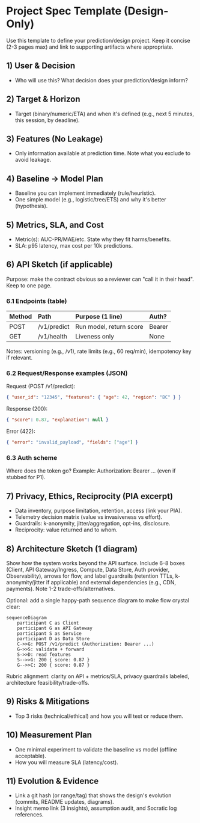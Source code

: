 # Project Spec Template (Design-Only)
Use this template to define your prediction/design project. Keep it concise (2-3 pages max) and link to supporting artifacts where appropriate.

## 1) User & Decision
*   Who will use this? What decision does your prediction/design inform?

## 2) Target & Horizon
*   Target (binary/numeric/ETA) and when it's defined (e.g., next 5 minutes, this session, by deadline).

## 3) Features (No Leakage)
*   Only information available at prediction time. Note what you exclude to avoid leakage.

## 4) Baseline → Model Plan
*   Baseline you can implement immediately (rule/heuristic).
*   One simple model (e.g., logistic/tree/ETS) and why it's better (hypothesis).

## 5) Metrics, SLA, and Cost
*   Metric(s): AUC-PR/MAE/etc. State why they fit harms/benefits.
*   SLA: p95 latency, max cost per 10k predictions.

## 6) API Sketch (if applicable)
Purpose: make the contract obvious so a reviewer can "call it in their head". Keep to one page.

### 6.1 Endpoints (table)

| Method | Path | Purpose (1 line) | Auth? |
| :--- | :--- | :--- | :--- |
| POST | /v1/predict | Run model, return score | Bearer |
| GET | /v1/health | Liveness only | None |

Notes: versioning (e.g., /v1), rate limits (e.g., 60 req/min), idempotency key if relevant.

### 6.2 Request/Response examples (JSON)
Request (POST /v1/predict):
```json
{ "user_id": "12345", "features": { "age": 42, "region": "BC" } }
```
Response (200):
```json
{ "score": 0.87, "explanation": null }
```
Error (422):
```json
{ "error": "invalid_payload", "fields": ["age"] }
```

### 6.3 Auth scheme
Where does the token go? Example: Authorization: Bearer ... (even if stubbed for P1).

## 7) Privacy, Ethics, Reciprocity (PIA excerpt)
*   Data inventory, purpose limitation, retention, access (link your PIA).
*   Telemetry decision matrix (value vs invasiveness vs effort).
*   Guardrails: k-anonymity, jitter/aggregation, opt-ins, disclosure.
*   Reciprocity: value returned and to whom.

## 8) Architecture Sketch (1 diagram)
Show how the system works beyond the API surface. Include 6-8 boxes (Client, API Gateway/Ingress, Compute, Data Store, Auth provider, Observability), arrows for flow, and label guardrails (retention TTLs, k-anonymity/jitter if applicable) and external dependencies (e.g., CDN, payments). Note 1-2 trade-offs/alternatives.

Optional: add a single happy-path sequence diagram to make flow crystal clear:
```mermaid
sequenceDiagram
    participant C as Client
    participant G as API Gateway
    participant S as Service
    participant D as Data Store
    C->>G: POST /v1/predict (Authorization: Bearer ...)
    G->>S: validate + forward
    S->>D: read features
    S-->>G: 200 { score: 0.87 }
    G-->>C: 200 { score: 0.87 }
```
Rubric alignment: clarity on API + metrics/SLA, privacy guardrails labeled, architecture feasibility/trade-offs.

## 9) Risks & Mitigations
*   Top 3 risks (technical/ethical) and how you will test or reduce them.

## 10) Measurement Plan
*   One minimal experiment to validate the baseline vs model (offline acceptable).
*   How you will measure SLA (latency/cost).

## 11) Evolution & Evidence
*   Link a git hash (or range/tag) that shows the design's evolution (commits, README updates, diagrams).
*   Insight memo link (3 insights), assumption audit, and Socratic log references.